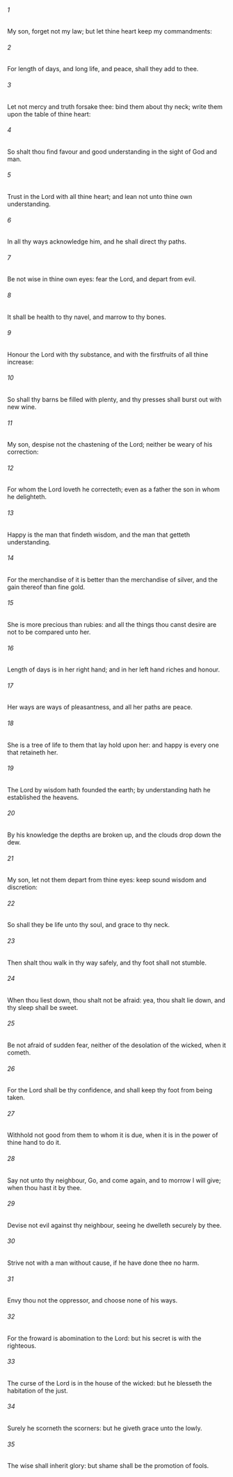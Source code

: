 ###### 1
My son, forget not my law; but let thine heart keep my commandments:

###### 2
For length of days, and long life, and peace, shall they add to thee.

###### 3
Let not mercy and truth forsake thee: bind them about thy neck; write them upon the table of thine heart:

###### 4
So shalt thou find favour and good understanding in the sight of God and man.

###### 5
Trust in the Lord with all thine heart; and lean not unto thine own understanding.

###### 6
In all thy ways acknowledge him, and he shall direct thy paths.

###### 7
Be not wise in thine own eyes: fear the Lord, and depart from evil.

###### 8
It shall be health to thy navel, and marrow to thy bones.

###### 9
Honour the Lord with thy substance, and with the firstfruits of all thine increase:

###### 10
So shall thy barns be filled with plenty, and thy presses shall burst out with new wine.

###### 11
My son, despise not the chastening of the Lord; neither be weary of his correction:

###### 12
For whom the Lord loveth he correcteth; even as a father the son in whom he delighteth.

###### 13
Happy is the man that findeth wisdom, and the man that getteth understanding.

###### 14
For the merchandise of it is better than the merchandise of silver, and the gain thereof than fine gold.

###### 15
She is more precious than rubies: and all the things thou canst desire are not to be compared unto her.

###### 16
Length of days is in her right hand; and in her left hand riches and honour.

###### 17
Her ways are ways of pleasantness, and all her paths are peace.

###### 18
She is a tree of life to them that lay hold upon her: and happy is every one that retaineth her.

###### 19
The Lord by wisdom hath founded the earth; by understanding hath he established the heavens.

###### 20
By his knowledge the depths are broken up, and the clouds drop down the dew.

###### 21
My son, let not them depart from thine eyes: keep sound wisdom and discretion:

###### 22
So shall they be life unto thy soul, and grace to thy neck.

###### 23
Then shalt thou walk in thy way safely, and thy foot shall not stumble.

###### 24
When thou liest down, thou shalt not be afraid: yea, thou shalt lie down, and thy sleep shall be sweet.

###### 25
Be not afraid of sudden fear, neither of the desolation of the wicked, when it cometh.

###### 26
For the Lord shall be thy confidence, and shall keep thy foot from being taken.

###### 27
Withhold not good from them to whom it is due, when it is in the power of thine hand to do it.

###### 28
Say not unto thy neighbour, Go, and come again, and to morrow I will give; when thou hast it by thee.

###### 29
Devise not evil against thy neighbour, seeing he dwelleth securely by thee.

###### 30
Strive not with a man without cause, if he have done thee no harm.

###### 31
Envy thou not the oppressor, and choose none of his ways.

###### 32
For the froward is abomination to the Lord: but his secret is with the righteous.

###### 33
The curse of the Lord is in the house of the wicked: but he blesseth the habitation of the just.

###### 34
Surely he scorneth the scorners: but he giveth grace unto the lowly.

###### 35
The wise shall inherit glory: but shame shall be the promotion of fools.

